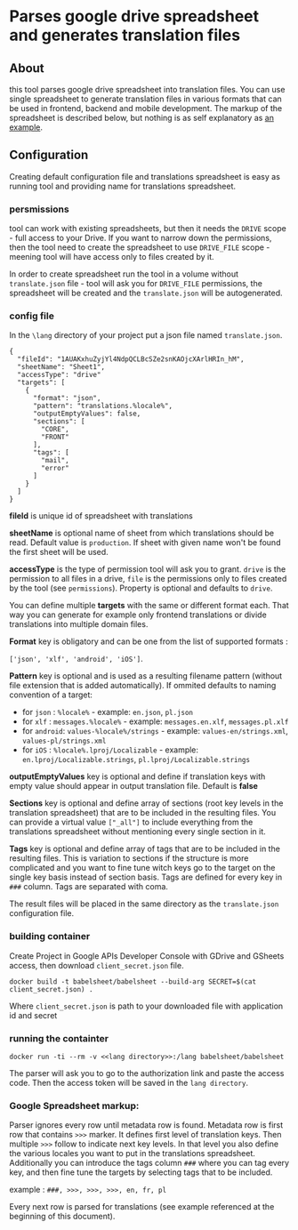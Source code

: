 Parses google drive spreadsheet and generates translation files
=======


## About

this tool parses google drive spreadsheet into translation files. 
You can use single spreadsheet to generate  translation files in various formats that can be used in frontend, backend and mobile development. 
The markup of the spreadsheet is described below, but nothing is as self explanatory as [an example](https://docs.google.com/spreadsheets/d/1AUAKxhuZyjYl4NdpQCLBcSZe2snKAOjcXArlHRIn_hM/edit?usp=sharing). 

## Configuration

Creating default configuration file and translations spreadsheet is easy as running tool and providing name for translations spreadsheet.

### persmissions

tool can work with existing spreadsheets, but then it needs the `DRIVE` scope - full access to your Drive. If you want to 
narrow down the permissions, then the tool need to create the spreadsheet to use `DRIVE_FILE` scope - meening tool will 
have access only to files created by it. 

In order to create spreadsheet run the tool in a volume without `translate.json` file - tool will ask you 
for `DRIVE_FILE` permissions, the spreadsheet will be created and the `translate.json` will be autogenerated.

### config file

In the `\lang` directory of your project put a json file named `translate.json`. 

```
{
  "fileId": "1AUAKxhuZyjYl4NdpQCLBcSZe2snKAOjcXArlHRIn_hM",
  "sheetName": "Sheet1",
  "accessType": "drive"
  "targets": [
    {
      "format": "json",
      "pattern": "translations.%locale%",
      "outputEmptyValues": false,
      "sections": [
        "CORE",
        "FRONT"
      ],
      "tags": [
        "mail",
        "error"
      ]
    }
  ]
}
```

**fileId** is unique id of spreadsheet with translations

**sheetName** is optional name of sheet from which translations should be read. Default value is `production`.
If sheet with given name won't be found the first sheet will be used.

**accessType** is the type of permission tool will ask you to grant. `drive` is the permission to all files in a drive, 
`file` is the permissions only to files created by the tool (see `permissions`). Property is optional and defaults 
to `drive`.

You can define multiple **targets** with the same or different format each. 
That way you can generate for example only frontend translations or divide translations into multiple domain files. 

**Format** key is obligatory and can be one from the list of supported formats : 

`['json', 'xlf', 'android', 'iOS']`.

**Pattern** key is optional and is used as a resulting filename pattern 
(without file extension that is added automatically). 
If ommited defaults to naming convention of a target:

- for `json` : `%locale%` - example: `en.json`, `pl.json`
- for `xlf` : `messages.%locale%` - example: `messages.en.xlf`, `messages.pl.xlf`
- for `android`: `values-%locale%/strings` - example: `values-en/strings.xml`, `values-pl/strings.xml`
- for `iOS` : `%locale%.lproj/Localizable` - example: `en.lproj/Localizable.strings`, `pl.lproj/Localizable.strings`

**outputEmptyValues** key is optional and define if translation keys with empty value should appear in output translation file.
Default is **false**

**Sections** key is optional and define array of sections (root key levels in the translation spreadsheet) 
that are to be included in the resulting files. You can provide a virtual value `["_all"]` to include everything
from the translations spreadsheet without mentioning every single section in it. 
 
**Tags** key is optional and define array of tags that are to be included in the resulting files. 
This is variation to sections if the structure is more complicated and you want to fine tune witch keys go to the
target on the single key basis instead of section basis. Tags are defined for every key in `###` column. Tags are separated with coma.
 
The result files will be placed in the same directory as the `translate.json` configuration file. 

### building container

Create Project in Google APIs Developer Console with GDrive and GSheets access, then download `client_secret.json` file.

`docker build -t babelsheet/babelsheet --build-arg SECRET=$(cat client_secret.json) .`

Where `client_secret.json` is path to your downloaded file with application id and secret

### running the containter

`docker run -ti --rm -v <<lang directory>>:/lang babelsheet/babelsheet`

The parser will ask you to go to the authorization link and paste the access code. Then the access token will be 
saved in the `lang directory`.

### Google Spreadsheet markup:

Parser ignores every row until metadata row is found. 
Metadata row is first row that contains `>>>` marker. 
It defines first level of translation keys. Then multiple `>>>` follow to indicate next key levels. 
In that level you also define the various locales you want to put in the translations spreadsheet.  
Additionally you can introduce the tags column `###` where you can tag every key, and then fine tune the targets by
selecting tags that to be included. 

example : `###, >>>, >>>, >>>, en, fr, pl`

Every next row is parsed for translations (see example referenced at the beginning of this document). 
